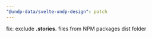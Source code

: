 ```yaml
---
"@undp-data/svelte-undp-design": patch
---
```


fix: exclude **.stories.** files from NPM packages dist folder
